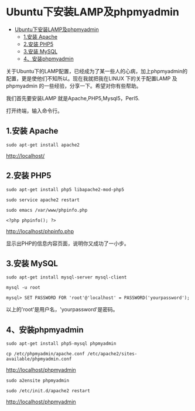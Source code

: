 # Ubuntu下安装LAMP及phpmyadmin
<!-- toc -->

- [Ubuntu下安装LAMP及phpmyadmin](#ubuntu下安装lamp及phpmyadmin)
	- [1.安装 Apache](#1安装-apache)
	- [2.安装 PHP5](#2安装-php5)
	- [3.安装 MySQL](#3安装-mysql)
	- [4、安装phpmyadmin](#4-安装phpmyadmin)

<!-- tocstop -->

关于Ubuntu下的LAMP配置，已经成为了某一些人的心病，加上phpmyadmin的配置，更是使他们不知所以。现在我就把我在LINUX 下的关于配置LAMP 及phpmyadmin 的一些经验，分享一下。希望对你有些帮助。

我们首先要安装LAMP 就是Apache,PHP5,Mysql5，Perl5.

打开终端，输入命令行。

## 1.安装 Apache

```
sudo apt-get install apache2
```

[http://localhost/](http://localhost/)

## 2.安装 PHP5

```
sudo apt-get install php5 libapache2-mod-php5
```

```
sudo service apache2 restart
```

```
sudo emacs /var/www/phpinfo.php
```

`<?php phpinfo(); ?>`

[http://localhost/phpinfo.php](http://localhost/phpinfo.php)

显示出PHP的信息内容页面，说明你又成功了一小步。

## 3.安装 MySQL

```
sudo apt-get install mysql-server mysql-client
```

```
mysql -u root
```

```
mysql> SET PASSWORD FOR 'root'@'localhost' = PASSWORD('yourpassword');
```

以上的'root'是用户名，'yourpassword'是密码。

## 4、安装phpmyadmin

```
sudo apt-get install php5-mysql phpmyadmin
```

```
cp /etc/phpmyadmin/apache.conf /etc/apache2/sites-available/phpmyadmin.conf
```

[http://localhost/phpmyadmin](http://localhost/phpmyadmin)

```
sudo a2ensite phpmyadmin
```

```
sudo /etc/init.d/apache2 restart
```

[http://localhost/phpmyadmin](http://localhost/phpmyadmin)
